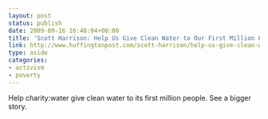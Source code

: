 ```yaml
---
layout: post
status: publish
date: 2009-09-16 16:48:04+00:00
title: 'Scott Harrison: Help Us Give Clean Water to Our First Million People'
link: http://www.huffingtonpost.com/scott-harrison/help-us-give-clean-water_b_286596.html
type: aside
categories:
- activism
- poverty
---
```


Help charity:water give clean water to its first million people. See a bigger story.
